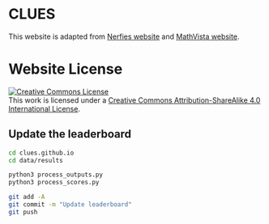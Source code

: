 # CLUES

This website is adapted from [Nerfies website](https://nerfies.github.io) and [MathVista website](mathvista.github.io/).

# Website License
<a rel="license" href="http://creativecommons.org/licenses/by-sa/4.0/"><img alt="Creative Commons License" style="border-width:0" src="https://i.creativecommons.org/l/by-sa/4.0/88x31.png" /></a><br />This work is licensed under a <a rel="license" href="http://creativecommons.org/licenses/by-sa/4.0/">Creative Commons Attribution-ShareAlike 4.0 International License</a>.


## Update the leaderboard

```sh
cd clues.github.io
cd data/results

python3 process_outputs.py
python3 process_scores.py

git add -A
git commit -m "Update leaderboard"
git push
```
